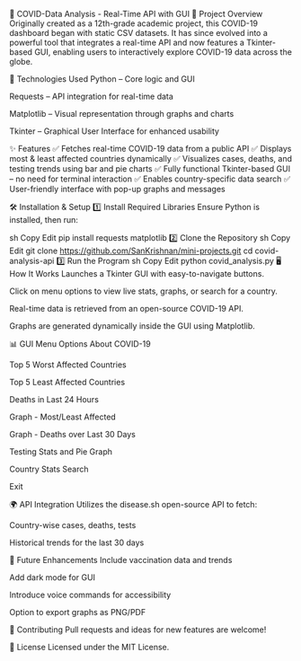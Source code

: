 🦠 COVID-Data Analysis - Real-Time API with GUI
📌 Project Overview
Originally created as a 12th-grade academic project, this COVID-19 dashboard began with static CSV datasets. It has since evolved into a powerful tool that integrates a real-time API and now features a Tkinter-based GUI, enabling users to interactively explore COVID-19 data across the globe.

🔧 Technologies Used
Python – Core logic and GUI

Requests – API integration for real-time data

Matplotlib – Visual representation through graphs and charts

Tkinter – Graphical User Interface for enhanced usability

✨ Features
✅ Fetches real-time COVID-19 data from a public API
✅ Displays most & least affected countries dynamically
✅ Visualizes cases, deaths, and testing trends using bar and pie charts
✅ Fully functional Tkinter-based GUI – no need for terminal interaction
✅ Enables country-specific data search
✅ User-friendly interface with pop-up graphs and messages

🛠 Installation & Setup
1️⃣ Install Required Libraries
Ensure Python is installed, then run:

sh
Copy
Edit
pip install requests matplotlib
2️⃣ Clone the Repository
sh
Copy
Edit
git clone https://github.com/SanKrishnan/mini-projects.git
cd covid-analysis-api
3️⃣ Run the Program
sh
Copy
Edit
python covid_analysis.py
🖥️ How It Works
Launches a Tkinter GUI with easy-to-navigate buttons.

Click on menu options to view live stats, graphs, or search for a country.

Real-time data is retrieved from an open-source COVID-19 API.

Graphs are generated dynamically inside the GUI using Matplotlib.

📊 GUI Menu Options
About COVID-19

Top 5 Worst Affected Countries

Top 5 Least Affected Countries

Deaths in Last 24 Hours

Graph - Most/Least Affected

Graph - Deaths over Last 30 Days

Testing Stats and Pie Graph

Country Stats Search

Exit

🌍 API Integration
Utilizes the disease.sh open-source API to fetch:

Country-wise cases, deaths, tests

Historical trends for the last 30 days

🚀 Future Enhancements
Include vaccination data and trends

Add dark mode for GUI

Introduce voice commands for accessibility

Option to export graphs as PNG/PDF

🤝 Contributing
Pull requests and ideas for new features are welcome!

📜 License
Licensed under the MIT License.
